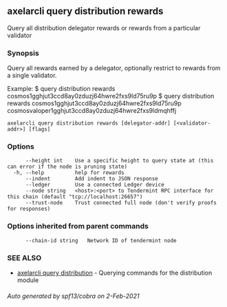 ## axelarcli query distribution rewards

Query all distribution delegator rewards or rewards from a particular validator

### Synopsis

Query all rewards earned by a delegator, optionally restrict to rewards from a single validator.

Example:
$ <appcli> query distribution rewards cosmos1gghjut3ccd8ay0zduzj64hwre2fxs9ld75ru9p
$ <appcli> query distribution rewards cosmos1gghjut3ccd8ay0zduzj64hwre2fxs9ld75ru9p cosmosvaloper1gghjut3ccd8ay0zduzj64hwre2fxs9ldmqhffj

```
axelarcli query distribution rewards [delegator-addr] [<validator-addr>] [flags]
```

### Options

```
      --height int    Use a specific height to query state at (this can error if the node is pruning state)
  -h, --help          help for rewards
      --indent        Add indent to JSON response
      --ledger        Use a connected Ledger device
      --node string   <host>:<port> to Tendermint RPC interface for this chain (default "tcp://localhost:26657")
      --trust-node    Trust connected full node (don't verify proofs for responses)
```

### Options inherited from parent commands

```
      --chain-id string   Network ID of tendermint node
```

### SEE ALSO

* [axelarcli query distribution](axelarcli_query_distribution.md)	 - Querying commands for the distribution module

###### Auto generated by spf13/cobra on 2-Feb-2021

